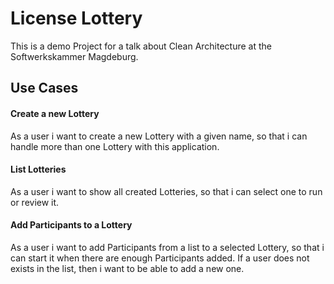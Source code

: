 # License Lottery

This is a demo Project for a talk about Clean Architecture
at the Softwerkskammer Magdeburg.


## Use Cases

#### Create a new Lottery
As a user i want to create a new Lottery with a given name,
so that i can handle more than one Lottery with this application.

#### List Lotteries
As a user i want to show all created Lotteries,
so that i can select one to run or review it.

#### Add Participants to a Lottery
As a user i want to add Participants from a list to a selected Lottery, 
so that i can start it when there are enough Participants added.
If a user does not exists in the list, then i want to be able to add a new one. 
